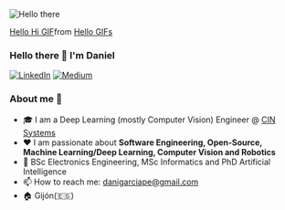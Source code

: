 ![Hello there](https://tenor.com/bheCW.gif)

<div class="tenor-gif-embed" data-postid="16461792" data-share-method="host" data-aspect-ratio="1.29032" data-width="100%"><a href="https://tenor.com/view/hello-hi-happy-fun-funny-gif-16461792">Hello Hi GIF</a>from <a href="https://tenor.com/search/hello-gifs">Hello GIFs</a></div> <script type="text/javascript" async src="https://tenor.com/embed.js"></script>


### Hello there 👋 I'm Daniel

<p> <a href="https://www.linkedin.com/in/danigarciape/" target="_blank"><img alt="LinkedIn" src="https://img.shields.io/badge/linkedin-%230077B5.svg?&style=for-the-badge&logo=linkedin&logoColor=white" /></a>  <a href="https://medium.com/@dgarc_ia" target="_blank"><img alt="Medium" src="https://img.shields.io/badge/medium-%2312100E.svg?&style=for-the-badge&logo=medium&logoColor=white" /></a> 
</p>

### About me :rocket:
- 🎓  I am a Deep Learning (mostly Computer Vision) Engineer @ [CIN Systems](https://cinsystems.es/)
- ❤️ I am passionate about **Software Engineering, Open-Source, Machine Learning/Deep Learning, Computer Vision and Robotics** 
- 📜 BSc Electronics Engineering, MSc Informatics and PhD Artificial Intelligence
- 📫 How to reach me: danigarciape@gmail.com
- 🏠 Gijón(🇪🇸) 
